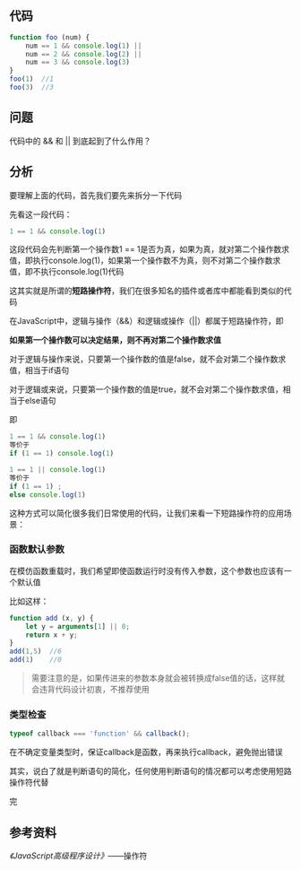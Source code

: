 ## 代码
```javaScript
function foo (num) {
    num == 1 && console.log(1) ||
    num == 2 && console.log(2) ||
    num == 3 && console.log(3)
}
foo(1)  //1
foo(3)  //3
```
## 问题
代码中的 && 和 || 到底起到了什么作用？

## 分析
要理解上面的代码，首先我们要先来拆分一下代码

先看这一段代码：
```javaScript
1 == 1 && console.log(1)
```
这段代码会先判断第一个操作数1 == 1是否为真，如果为真，就对第二个操作数求值，即执行console.log(1)，如果第一个操作数不为真，则不对第二个操作数求值，即不执行console.log(1)代码

这其实就是所谓的**短路操作符**，我们在很多知名的插件或者库中都能看到类似的代码

在JavaScript中，逻辑与操作（&&）和逻辑或操作（||）都属于短路操作符，即

**如果第一个操作数可以决定结果，则不再对第二个操作数求值**

对于逻辑与操作来说，只要第一个操作数的值是false，就不会对第二个操作数求值，相当于if语句

对于逻辑或来说，只要第一个操作数的值是true，就不会对第二个操作数求值，相当于else语句

即
```javaScript
1 == 1 && console.log(1)
等价于
if (1 == 1) console.log(1)

1 == 1 || console.log(1)
等价于
if (1 == 1) ;
else console.log(1)
```
这种方式可以简化很多我们日常使用的代码，让我们来看一下短路操作符的应用场景：

### 函数默认参数
在模仿函数重载时，我们希望即使函数运行时没有传入参数，这个参数也应该有一个默认值

比如这样：
```javaScript
function add (x, y) {
    let y = arguments[1] || 0;
    return x + y;
}
add(1,5)  //6
add(1)    //0
```
> 需要注意的是，如果传进来的参数本身就会被转换成false值的话，这样就会违背代码设计初衷，不推荐使用
### 类型检查
```javaScript
typeof callback === 'function' && callback();
```
在不确定变量类型时，保证callback是函数，再来执行callback，避免抛出错误

其实，说白了就是判断语句的简化，任何使用判断语句的情况都可以考虑使用短路操作符代替

完

## 参考资料

*《JavaScript高级程序设计》*——操作符
